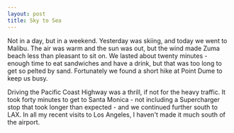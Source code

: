 ```yaml
---
layout: post
title: Sky to Sea
---
```


Not in a day, but in a weekend. Yesterday was skiing, and today we went to Malibu. The air was warm and the sun was out, but the wind made Zuma beach less than pleasant to sit on. We lasted about twenty minutes - enough time to eat sandwiches and have a drink, but that was too long to get so pelted by sand. Fortunately we found a short hike at Point Dume to keep us busy.

Driving the Pacific Coast Highway was a thrill, if not for the heavy traffic. It took forty minutes to get to Santa Monica - not including a Supercharger stop that took longer than expected - and we continued further south to LAX. In all my recent visits to Los Angeles, I haven't made it much south of the airport.
